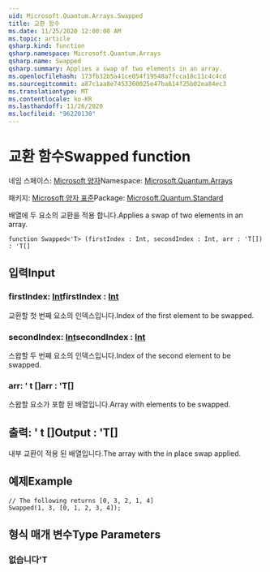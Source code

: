 ```yaml
---
uid: Microsoft.Quantum.Arrays.Swapped
title: 교환 함수
ms.date: 11/25/2020 12:00:00 AM
ms.topic: article
qsharp.kind: function
qsharp.namespace: Microsoft.Quantum.Arrays
qsharp.name: Swapped
qsharp.summary: Applies a swap of two elements in an array.
ms.openlocfilehash: 173fb32b5a41ce054f19548a7fcca18c11c4c4cd
ms.sourcegitcommit: a87c1aa8e7453360025e47ba614f25b02ea84ec3
ms.translationtype: MT
ms.contentlocale: ko-KR
ms.lasthandoff: 11/26/2020
ms.locfileid: "96220130"
---
```

# <a name="swapped-function"></a><span data-ttu-id="5dff7-102">교환 함수</span><span class="sxs-lookup"><span data-stu-id="5dff7-102">Swapped function</span></span>

<span data-ttu-id="5dff7-103">네임 스페이스: [Microsoft 양자](xref:Microsoft.Quantum.Arrays)</span><span class="sxs-lookup"><span data-stu-id="5dff7-103">Namespace: [Microsoft.Quantum.Arrays](xref:Microsoft.Quantum.Arrays)</span></span>

<span data-ttu-id="5dff7-104">패키지: [Microsoft 양자 표준](https://nuget.org/packages/Microsoft.Quantum.Standard)</span><span class="sxs-lookup"><span data-stu-id="5dff7-104">Package: [Microsoft.Quantum.Standard](https://nuget.org/packages/Microsoft.Quantum.Standard)</span></span>


<span data-ttu-id="5dff7-105">배열에 두 요소의 교환을 적용 합니다.</span><span class="sxs-lookup"><span data-stu-id="5dff7-105">Applies a swap of two elements in an array.</span></span>

```qsharp
function Swapped<'T> (firstIndex : Int, secondIndex : Int, arr : 'T[]) : 'T[]
```


## <a name="input"></a><span data-ttu-id="5dff7-106">입력</span><span class="sxs-lookup"><span data-stu-id="5dff7-106">Input</span></span>

### <a name="firstindex--int"></a><span data-ttu-id="5dff7-107">firstIndex: [Int](xref:microsoft.quantum.lang-ref.int)</span><span class="sxs-lookup"><span data-stu-id="5dff7-107">firstIndex : [Int](xref:microsoft.quantum.lang-ref.int)</span></span>

<span data-ttu-id="5dff7-108">교환할 첫 번째 요소의 인덱스입니다.</span><span class="sxs-lookup"><span data-stu-id="5dff7-108">Index of the first element to be swapped.</span></span>


### <a name="secondindex--int"></a><span data-ttu-id="5dff7-109">secondIndex: [Int](xref:microsoft.quantum.lang-ref.int)</span><span class="sxs-lookup"><span data-stu-id="5dff7-109">secondIndex : [Int](xref:microsoft.quantum.lang-ref.int)</span></span>

<span data-ttu-id="5dff7-110">스왑할 두 번째 요소의 인덱스입니다.</span><span class="sxs-lookup"><span data-stu-id="5dff7-110">Index of the second element to be swapped.</span></span>


### <a name="arr--t"></a><span data-ttu-id="5dff7-111">arr: ' t []</span><span class="sxs-lookup"><span data-stu-id="5dff7-111">arr : 'T[]</span></span>

<span data-ttu-id="5dff7-112">스왑할 요소가 포함 된 배열입니다.</span><span class="sxs-lookup"><span data-stu-id="5dff7-112">Array with elements to be swapped.</span></span>



## <a name="output--t"></a><span data-ttu-id="5dff7-113">출력: ' t []</span><span class="sxs-lookup"><span data-stu-id="5dff7-113">Output : 'T[]</span></span>

<span data-ttu-id="5dff7-114">내부 교환이 적용 된 배열입니다.</span><span class="sxs-lookup"><span data-stu-id="5dff7-114">The array with the in place swap applied.</span></span>

## <a name="example"></a><span data-ttu-id="5dff7-115">예제</span><span class="sxs-lookup"><span data-stu-id="5dff7-115">Example</span></span>

```qsharp
// The following returns [0, 3, 2, 1, 4]
Swapped(1, 3, [0, 1, 2, 3, 4]);
```

## <a name="type-parameters"></a><span data-ttu-id="5dff7-116">형식 매개 변수</span><span class="sxs-lookup"><span data-stu-id="5dff7-116">Type Parameters</span></span>

### <a name="t"></a><span data-ttu-id="5dff7-117">없습니다</span><span class="sxs-lookup"><span data-stu-id="5dff7-117">'T</span></span>

